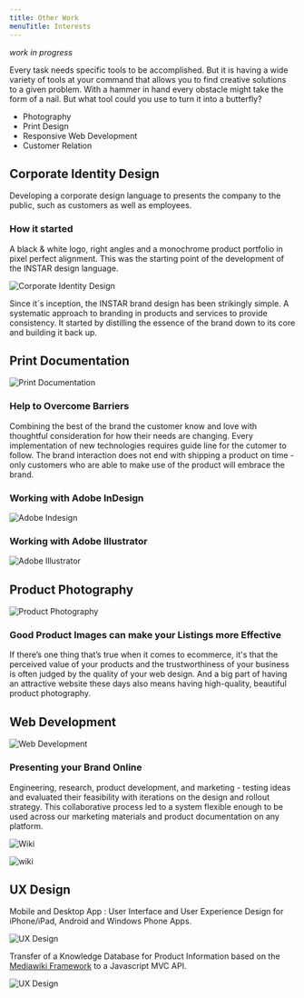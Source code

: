```yaml
---
title: Other Work
menuTitle: Interests
---
```


_work in progress_

Every task needs specific tools to be accomplished. But it is having a wide variety of tools at your command that allows you to find creative solutions to a given problem. With a hammer in hand every obstacle might take the form of a nail. But what tool could you use to turn it into a butterfly?

* Photography
* Print Design
* Responsive Web Development
* Customer Relation


## Corporate Identity Design

Developing a corporate design language to presents the company to the public, such as customers as well as employees.


### How it started

A black & white logo, right angles and a monochrome product portfolio in pixel perfect alignment. This was the starting point of the development of the INSTAR design language.

![Corporate Identity Design](./coporateIdentity.jpg)

Since it´s inception, the INSTAR brand design has been strikingly simple. A systematic approach to branding in products and services to provide consistency. It started by distilling the essence of the brand down to its core and building it back up.


## Print Documentation

![Print Documentation](./usermanual_square.jpg)

### Help to Overcome Barriers

Combining the best of the brand the customer know and love with thoughtful consideration for how their needs are changing. Every implementation of new technologies requires guide line for the cutomer to follow. The brand interaction does not end with shipping a product on time - only customers who are able to make use of the product will embrace the brand.

### Working with Adobe InDesign

![Adobe Indesign](./usermanual.jpg)

### Working with Adobe Illustrator

![Adobe Illustrator](./Box_Design.jpg)


## Product Photography

![Product Photography](./product_photography.jpg)

### Good Product Images can make your Listings more Effective

If there’s one thing that’s true when it comes to ecommerce, it's that the perceived value of your products and the trustworthiness of your business is often judged by the quality of your web design. And a big part of having an attractive website these days also means having high-quality, beautiful product photography.


## Web Development

![Web Development](./wiki.jpg)

### Presenting your Brand Online

Engineering, research, product development, and marketing - testing ideas and evaluated their feasibility with iterations on the design and rollout strategy. This collaborative process led to a system flexible enough to be used across our marketing materials and product documentation on any platform.

![Wiki](./data_collection.jpg)

![wiki](./webDev.jpg)


## UX Design

Mobile and Desktop App : User Interface and User Experience Design for iPhone/iPad, Android and Windows Phone Apps.

![UX Design](./iphone-2.png)


Transfer of a Knowledge Database for Product Information based on the [Mediawiki Framework](https://www.mediawiki.org/wiki/MediaWiki) to a Javascript MVC API.

![UX Design](./InstarVision2.png)